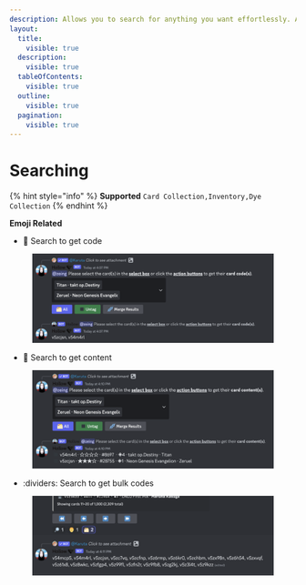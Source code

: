 ```yaml
---
description: Allows you to search for anything you want effortlessly. Also Mobile-friendly
layout:
  title:
    visible: true
  description:
    visible: true
  tableOfContents:
    visible: true
  outline:
    visible: true
  pagination:
    visible: true
---
```


# Searching

{% hint style="info" %}
**Supported** `Card Collection,Inventory,Dye Collection`
{% endhint %}

**Emoji Related**

* 🔎  Search to get code

<figure><img src="../.gitbook/assets/image (3).png" alt=""><figcaption></figcaption></figure>

* :man: Search to get content

<figure><img src="../.gitbook/assets/image (4).png" alt=""><figcaption></figcaption></figure>

* :dividers: Search to get bulk codes

<figure><img src="../.gitbook/assets/image (5).png" alt=""><figcaption></figcaption></figure>

